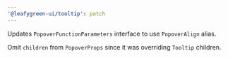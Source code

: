 ```yaml
---
'@leafygreen-ui/tooltip': patch
---
```


Updates `PopoverFunctionParameters` interface to use `PopoverAlign` alias.

Omit `children` from `PopoverProps` since it was overriding `Tooltip` children.
